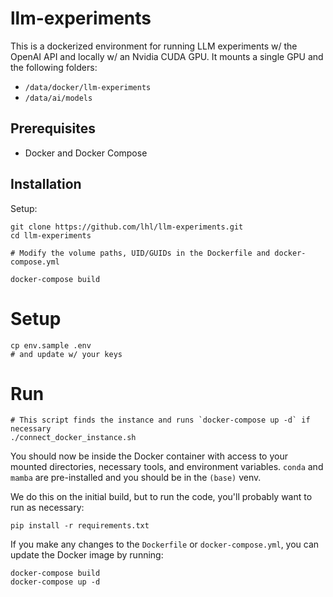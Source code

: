 # llm-experiments

This is a dockerized environment for running LLM experiments w/ the OpenAI API and locally w/ an Nvidia CUDA GPU.
It mounts a single GPU and the following folders:
* `/data/docker/llm-experiments`
* `/data/ai/models`

## Prerequisites
* Docker and Docker Compose

## Installation
Setup:
```
git clone https://github.com/lhl/llm-experiments.git
cd llm-experiments

# Modify the volume paths, UID/GUIDs in the Dockerfile and docker-compose.yml 

docker-compose build
```

# Setup
```
cp env.sample .env
# and update w/ your keys

```

# Run
```
# This script finds the instance and runs `docker-compose up -d` if necessary
./connect_docker_instance.sh
```

You should now be inside the Docker container with access to your mounted directories, necessary tools, and environment variables. `conda` and `mamba` are pre-installed and you should be in the `(base)` venv.

We do this on the initial build, but to run the code, you'll probably want to run as necessary:
```
pip install -r requirements.txt
```

If you make any changes to the `Dockerfile` or `docker-compose.yml`, you can update the Docker image by running:
```
docker-compose build
docker-compose up -d
```

